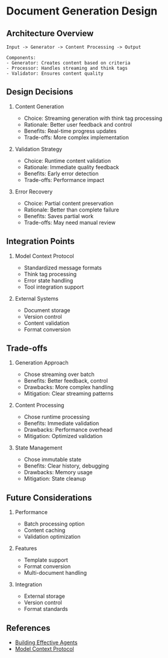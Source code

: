 # Document Generation Design

## Architecture Overview
```
Input -> Generator -> Content Processing -> Output

Components:
- Generator: Creates content based on criteria
- Processor: Handles streaming and think tags
- Validator: Ensures content quality
```

## Design Decisions

1. Content Generation
   - Choice: Streaming generation with think tag processing
   - Rationale: Better user feedback and control
   - Benefits: Real-time progress updates
   - Trade-offs: More complex implementation

2. Validation Strategy
   - Choice: Runtime content validation
   - Rationale: Immediate quality feedback
   - Benefits: Early error detection
   - Trade-offs: Performance impact

3. Error Recovery
   - Choice: Partial content preservation
   - Rationale: Better than complete failure
   - Benefits: Saves partial work
   - Trade-offs: May need manual review

## Integration Points

1. Model Context Protocol
   - Standardized message formats
   - Think tag processing
   - Error state handling
   - Tool integration support

2. External Systems
   - Document storage
   - Version control
   - Content validation
   - Format conversion

## Trade-offs

1. Generation Approach
   - Chose streaming over batch
   - Benefits: Better feedback, control
   - Drawbacks: More complex handling
   - Mitigation: Clear streaming patterns

2. Content Processing
   - Chose runtime processing
   - Benefits: Immediate validation
   - Drawbacks: Performance overhead
   - Mitigation: Optimized validation

3. State Management
   - Chose immutable state
   - Benefits: Clear history, debugging
   - Drawbacks: Memory usage
   - Mitigation: State cleanup

## Future Considerations

1. Performance
   - Batch processing option
   - Content caching
   - Validation optimization

2. Features
   - Template support
   - Format conversion
   - Multi-document handling

3. Integration
   - External storage
   - Version control
   - Format standards

## References
- [Building Effective Agents](https://www.anthropic.com/research/building-effective-agents)
- [Model Context Protocol](https://www.anthropic.com/news/model-context-protocol)
